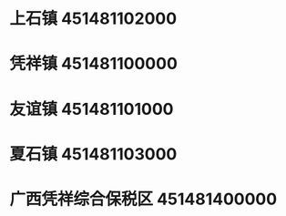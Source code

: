 # 上石镇 451481102000
# 凭祥镇 451481100000
# 友谊镇 451481101000
# 夏石镇 451481103000
# 广西凭祥综合保税区 451481400000
